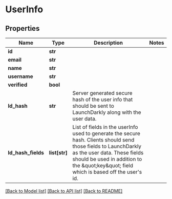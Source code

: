 # UserInfo

## Properties
Name | Type | Description | Notes
------------ | ------------- | ------------- | -------------
**id** | **str** |  | 
**email** | **str** |  | 
**name** | **str** |  | 
**username** | **str** |  | 
**verified** | **bool** |  | 
**ld_hash** | **str** | Server generated secure hash of the user info that should be sent to LaunchDarkly along with the user data. | 
**ld_hash_fields** | **list[str]** | List of fields in the userInfo used to generate the secure hash. Clients should send those fields to LaunchDarkly as the user data. These fields should be used in addition to the \&quot;key\&quot; field which is based off the user&#39;s id. | 

[[Back to Model list]](../README.md#documentation-for-models) [[Back to API list]](../README.md#documentation-for-api-endpoints) [[Back to README]](../README.md)


